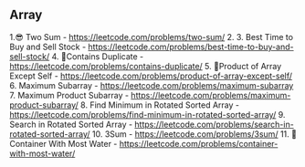 ## Array

1.😎 Two Sum - https://leetcode.com/problems/two-sum/
2.
3. Best Time to Buy and Sell Stock - https://leetcode.com/problems/best-time-to-buy-and-sell-stock/
4. 💩Contains Duplicate - https://leetcode.com/problems/contains-duplicate/
5. 💩Product of Array Except Self - https://leetcode.com/problems/product-of-array-except-self/
6. Maximum Subarray - https://leetcode.com/problems/maximum-subarray
7. Maximum Product Subarray - https://leetcode.com/problems/maximum-product-subarray/
8. Find Minimum in Rotated Sorted Array - https://leetcode.com/problems/find-minimum-in-rotated-sorted-array/
9. Search in Rotated Sorted Array - https://leetcode.com/problems/search-in-rotated-sorted-array/
10. 3Sum - https://leetcode.com/problems/3sum/
11. 🤡 Container With Most Water - https://leetcode.com/problems/container-with-most-water/


